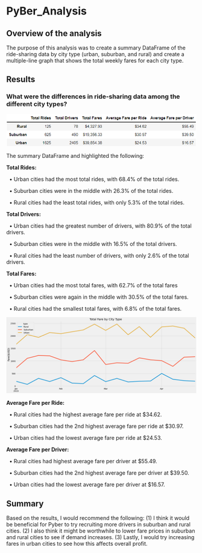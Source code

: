 # PyBer_Analysis
## Overview of the analysis
The purpose of this analysis was to create a summary DataFrame of the ride-sharing data by city type (urban, suburban, and rural) and create a multiple-line graph that shows the total weekly fares for each city type.
## Results
### What were the differences in ride-sharing data among the different city types?
![](Analysis/PyBer_df_summary.png)

The summary DataFrame  and highlighted the following:

<b>Total Rides:</b>

&nbsp;&nbsp;•	Urban cities had the most total rides, with 68.4% of the total rides.

&nbsp;&nbsp;•	Suburban cities were in the middle with 26.3% of the total rides.

&nbsp;&nbsp;•	Rural cities had the least total rides, with only 5.3% of the total rides.

<b>Total Drivers:</b>

&nbsp;&nbsp;•	Urban cities had the greatest number of  drivers, with 80.9% of the total drivers.

&nbsp;&nbsp;•	Suburban cities were in the middle with 16.5% of the total drivers.

&nbsp;&nbsp;•	Rural cities had the least number of drivers, with only 2.6% of the total drivers.

<b>Total Fares:</b>

&nbsp;&nbsp;•	Urban cities had the most total fares, with 62.7% of the total fares

&nbsp;&nbsp;•	Suburban cities were again in the middle with 30.5% of the total fares.

&nbsp;&nbsp;•	Rural cities had the smallest total fares, with 6.8% of the total fares.

![](Analysis/PyBer_fare_summary.png)

<b>Average Fare per Ride:</b>

&nbsp;&nbsp;•	Rural cities had the highest average fare per ride at $34.62.

&nbsp;&nbsp;•	Suburban cities had the 2nd highest average fare per ride at $30.97.

&nbsp;&nbsp;•	Urban cities had the lowest average fare per ride at $24.53.

<b>Average Fare per Driver:</b>

&nbsp;&nbsp;•	Rural cities had highest average fare per driver at $55.49.

&nbsp;&nbsp;•	Suburban cities had the 2nd highest average fare per driver at $39.50.

&nbsp;&nbsp;•	Urban cities had the lowest average fare per driver at $16.57.


## Summary
Based on the results, I would recommend  the following: (1) I think it would be beneficial for Pyber to try recruiting more drivers in suburban and rural cities. (2) I also think it might be worthwhile to lower fare prices in suburban and rural cities to see if demand increases. (3) Lastly, I would try increasing fares in urban cities to see how this affects overall profit. 



